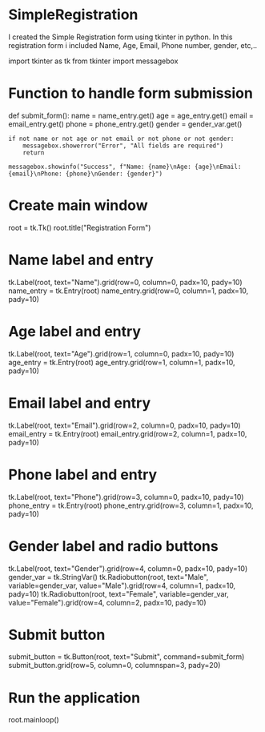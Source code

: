 # SimpleRegistration
I created the Simple Registration form using tkinter in python. In this registration form i included Name, Age, Email, Phone number, gender, etc,.. 

import tkinter as tk
from tkinter import messagebox

# Function to handle form submission
def submit_form():
    name = name_entry.get()
    age = age_entry.get()
    email = email_entry.get()
    phone = phone_entry.get()
    gender = gender_var.get()

    if not name or not age or not email or not phone or not gender:
        messagebox.showerror("Error", "All fields are required")
        return

    messagebox.showinfo("Success", f"Name: {name}\nAge: {age}\nEmail: {email}\nPhone: {phone}\nGender: {gender}")

# Create main window
root = tk.Tk()
root.title("Registration Form")

# Name label and entry
tk.Label(root, text="Name").grid(row=0, column=0, padx=10, pady=10)
name_entry = tk.Entry(root)
name_entry.grid(row=0, column=1, padx=10, pady=10)

# Age label and entry
tk.Label(root, text="Age").grid(row=1, column=0, padx=10, pady=10)
age_entry = tk.Entry(root)
age_entry.grid(row=1, column=1, padx=10, pady=10)

# Email label and entry
tk.Label(root, text="Email").grid(row=2, column=0, padx=10, pady=10)
email_entry = tk.Entry(root)
email_entry.grid(row=2, column=1, padx=10, pady=10)

# Phone label and entry
tk.Label(root, text="Phone").grid(row=3, column=0, padx=10, pady=10)
phone_entry = tk.Entry(root)
phone_entry.grid(row=3, column=1, padx=10, pady=10)

# Gender label and radio buttons
tk.Label(root, text="Gender").grid(row=4, column=0, padx=10, pady=10)
gender_var = tk.StringVar()
tk.Radiobutton(root, text="Male", variable=gender_var, value="Male").grid(row=4, column=1, padx=10, pady=10)
tk.Radiobutton(root, text="Female", variable=gender_var, value="Female").grid(row=4, column=2, padx=10, pady=10)

# Submit button
submit_button = tk.Button(root, text="Submit", command=submit_form)
submit_button.grid(row=5, column=0, columnspan=3, pady=20)

# Run the application
root.mainloop()
